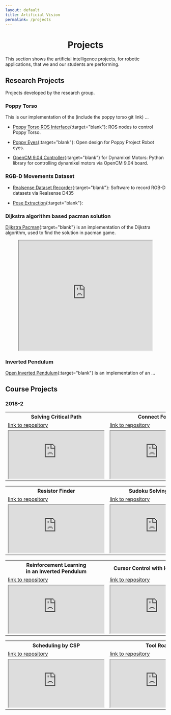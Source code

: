 ```yaml
---
layout: default
title: Artificial Vision
permalink: /projects
---
```


<h1 style="text-align: center;">Projects</h1>

<a name='researchProjects'></a>

This section shows the artificial intelligence projects, for robotic applications, that we and our students are performing.

## Research Projects

Projects developed by the research group.

### Poppy Torso

This is our implementation of the (include the poppy torso git link) ...

* [Poppy Torso ROS Interface](https://github.com/cstopics/poppy_ros){:target="blank"}: ROS nodes to control Poppy Torso.

* [Poppy Eyes](https://github.com/cstopics/poppy_eyes){:target="blank"}: Open design for Poppy Project Robot eyes.

* [OpenCM 9.04 Controller](https://github.com/cstopics/opencm9.04_controller){:target="blank"} for Dynamixel Motors: Python library for controlling dynamixel motors via OpenCM 9.04 board.

### RGB-D Movements Dataset

* [Realsense Dataset Recorder](https://github.com/cstopics/realsense_dataset_recorder){:target="blank"}: Software to record RGB-D datasets via Realsense D435

* [Pose Extraction](https://github.com/cstopics/pose_extraction_rgbd){:target="blank"}:

### Dijkstra algorithm based pacman solution

[Dijkstra Pacman](https://github.com/cstopics/pacman_dijkstra){:target="blank"} is an implementation of the Dijkstra algorithm, used to find the solution in pacman game.

<div style="text-align:center">
  <iframe width="420" height="345" src="https://www.youtube.com/embed/Nilsue5zjbY">
  </iframe>
</div>

### Inverted Pendulum

<a name='courseProjects'></a>

[Open Inverted Pendulum](https://github.com/cstopics/inverted_pendulum){:target="blank"} is an implementation of an ...


## Course Projects

### 2018-2

<table style="width:100%">
  <tr>
    <th>Solving Critical Path</th>
    <th>Connect Four AI</th>
  </tr>
  <tr>
    <td><a href="https://github.com/Karen11P/20182_cstopics_CriticalPath">link to repository</a></td>
    <td><a href="https://github.com/andres0820m/20182_cstopics_ConnectFourAI">link to repository</a></td>
  </tr>
  <tr>
    <td>
        <div style="text-align:center">
          <iframe src="https://www.youtube.com/embed/FDXqOAf8Aek" allowfullscreen>
          </iframe>
        </div>
    </td>
    <td>
        <div style="text-align:center">
          <iframe src="https://www.youtube.com/embed/abIrOX-Xmjc" allowfullscreen>
          </iframe>
        </div>
    </td>
  </tr>
</table>

<table style="width:100%">
  <tr>
    <th>Resistor Finder</th>
    <th>Sudoku Solving by CSP</th>
  </tr>
  <tr>
    <td><a href="https://github.com/leonardoo1256/20182_cstopics_ResistanceFinder">link to repository</a></td>
    <td><a href="https://github.com/pabnas/20182_cstopics_Sudoku_by_CSP">link to repository</a></td>
  </tr>
  <tr>
    <td>
        <div style="text-align:center">
          <iframe src="https://www.youtube.com/embed/_9Pf9-miGmw" allowfullscreen>
          </iframe>
        </div>
    </td>
    <td>
        <div style="text-align:center">
          <iframe src="https://www.youtube.com/embed/WQ5SRFg-p04" allowfullscreen>
          </iframe>
        </div>
    </td>
  </tr>
</table>

<table style="width:100%">
  <tr>
    <th>Reinforcement Learning <br> in an Inverted Pendulum</th>
    <th>Cursor Control with Hand Detection</th>
  </tr>
  <tr>
    <td><a href="https://github.com/Yeisonint/20182_cstopics_Inverted_Pendulum">link to repository</a></td>
    <td><a href="https://github.com/MiguelJ1/20182_cstopics_HandDetect_MoveCursor">link to repository</a></td>
  </tr>
  <tr>
    <td>
        <div style="text-align:center">
          <iframe src="https://www.youtube.com/embed/euT3hSjFBfg" allowfullscreen>
          </iframe>
        </div>
    </td>
    <td>
        <div style="text-align:center">
          <iframe src="https://www.youtube.com/embed/4wgnDpHvBiI" allowfullscreen>
          </iframe>
        </div>
    </td>
  </tr>
</table>

<table style="width:100%">
  <tr>
    <th>Scheduling by CSP</th>
    <th>Tool Road</th>
  </tr>
  <tr>
    <td><a href="https://github.com/Sebastorojas/20182_cstopics_CPS_Fish_JR">link to repository</a></td>
    <td><a href="https://github.com/Josean11/20182_cstopics_tool_road">link to repository</a></td>
  </tr>
  <tr>
    <td>
        <div style="text-align:center">
          <iframe src="https://www.youtube.com/embed/BOgySJoH1Zk" allowfullscreen>
          </iframe>
        </div>
    </td>
    <td>
        <div style="text-align:center">
          <iframe src="https://www.youtube.com/embed/GiqK-qqpFHw" allowfullscreen>
          </iframe>
        </div>
    </td>
  </tr>
</table>
